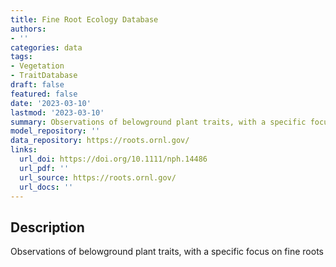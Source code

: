 ```yaml
---
title: Fine Root Ecology Database
authors:
- ''
categories: data
tags:
- Vegetation
- TraitDatabase
draft: false
featured: false
date: '2023-03-10'
lastmod: '2023-03-10'
summary: Observations of belowground plant traits, with a specific focus on fine roots
model_repository: ''
data_repository: https://roots.ornl.gov/
links:
  url_doi: https://doi.org/10.1111/nph.14486
  url_pdf: ''
  url_source: https://roots.ornl.gov/
  url_docs: ''
---
```


## Description

Observations of belowground plant traits, with a specific focus on fine roots

